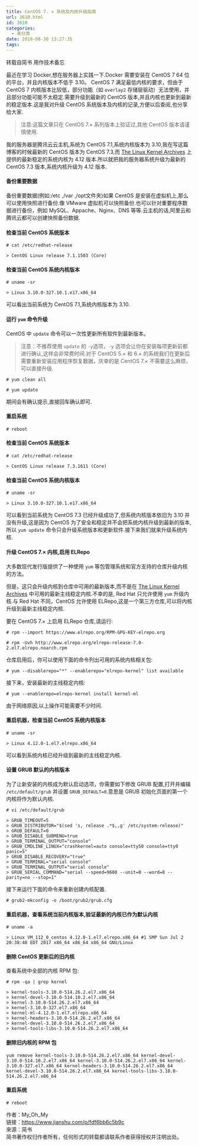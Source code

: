 ```yaml
---
title: CentOS 7. × 系统及内核升级指南
url: 3610.html
id: 3610
categories:
  - 未分类
date: 2018-08-30 13:27:35
tags:
---
```


转载自简书 用作技术备忘 

最近在学习 Docker,想在服务器上实践一下.Docker 需要安装在 CentOS 7 64 位的平台，并且内核版本不低于 3.10。 CentOS 7 满足最低内核的要求，但由于 CentOS 7 内核版本比较低，部分功能（如 `overlay2` 存储层驱动）无法使用，并且部分功能可能不太稳定.需要升级到最新的 CentOS 版本,并且内核也更新到最新的稳定版本.这是我对升级 CentOS 系统版本及内核的记录,方便以后查阅,也分享给大家.

> 注意:这篇文章只在 CentOS 7.× 系列版本上验证过,其他 CentOS 版本请谨慎使用.

我的服务器是腾讯云云主机,系统为 CentOS 7.1,系统内核版本为 3.10,我在写这篇博客的时候最新的 CentOS 版本为 CentOS 7.3,而 [The Linux Kernel Archives](https://link.jianshu.com?t=https://www.kernel.org/) 上提供的最新稳定的系统内核为 4.12 版本.所以就把我的服务器系统升级为最新的 CentOS 7.3 版本,系统内核升级为 4.12 版本.

#### 备份重要数据

备份重要数据(例如:/etc ,/var ,/opt文件夹)如果 CentOS 是安装在虚拟机上,那么可以使用快照进行备份.像 VMware 虚拟机可以快照备份.也可以针对重要程序数据进行备份，例如 MySQL、Appache、Nginx、DNS 等等.云主机的话,阿里云和腾讯云都可以创建快照备份数据.

#### 检查当前 CentOS 系统版本

    # cat /etc/redhat-release
    
    > CentOS Linux release 7.1.1503 (Core)
    

#### 检查当前 CentOS 系统内核版本

    # uname -sr
    
    > Linux 3.10.0-327.10.1.e17.x86_64
    

可以看出当前系统为 CentOS 7.1,系统内核版本为 3.10.

#### 运行 `yum` 命令升级

CentOS 中 `update` 命令可以一次性更新所有软件到最新版本。

> 注意：不推荐使用 `update` 的 `-y`选项，`-y` 选项会让你在安装每项更新前都进行确认,这样会非常费时间.对于 CentOS 5.× 和 6.× 的系统我们在更新后需要重新安装应用程序恢复数据，庆幸的是 CentOS 7.× 不需要这么麻烦，可以直接升级.

    # yum clean all
    
    # yum update
    

期间会有确认提示,直接回车确认即可.

#### 重启系统

    # reboot
    

#### 检查当前 CentOS 系统版本

    # cat /etc/redhat-release
    
    > CentOS Linux release 7.3.1611 (Core)
    

#### 检查当前 CentOS 系统内核版本

    # uname -sr
    
    > Linux 3.10.0-327.10.1.e17.x86_64
    

可以看到当前系统为 CentOS 7.3 已经升级成功了,但系统内核版本依旧为 3.10 并没有升级,这是因为 CentOS 为了安全和稳定并不会把系统内核升级到最新的版本,所以 `yum update` 命令只会升级系统版本和更新软件.接下来我们就来升级系统内核.

#### 升级 CentOS 7.× 内核,启用 ELRepo

大多数现代发行版提供了一种使用 `yum` 等包管理系统和官方支持的仓库升级内核的方法。

但是，这只会升级内核到仓库中可用的最新版本,而不是在 [The Linux Kernel Archives](https://link.jianshu.com?t=https://www.kernel.org/) 中可用的最新主线稳定内核.不幸的是, Red Hat 只允许使用 `yum` 升级内核.与 Red Hat 不同，CentOS 允许使用 ELRepo,这是一个第三方仓库,可以将内核升级到最新主线稳定内核.

要在 CentOS 7.× 上启用 ELRepo 仓库,请运行:

    # rpm --import https://www.elrepo.org/RPM-GPG-KEY-elrepo.org
    
    # rpm -Uvh http://www.elrepo.org/elrepo-release-7.0-2.el7.elrepo.noarch.rpm
    

仓库启用后，你可以使用下面的命令列出可用的系统内核相关包:

    # yum --disablerepo="*" --enablerepo="elrepo-kernel" list available
    

接下来，安装最新的主线稳定内核:

    # yum --enablerepo=elrepo-kernel install kernel-ml
    

由于网络原因,以上操作可能需要不少时间.

#### 重启机器，检查当前 CentOS 系统内核版本

    # uname -sr
    
    > Linux 4.12.0-1.el7.elrepo.x86_64
    

可以看到系统内核已经升级到最新的主线稳定内核.

#### 设置 GRUB 默认的内核版本

为了让新安装的内核成为默认启动选项，你需要如下修改 GRUB 配置,打开并编辑 `/etc/default/grub` 并设置 `GRUB_DEFAULT=0`.意思是 GRUB 初始化页面的第一个内核将作为默认内核.

    # vi /etc/default/grub
    
    > GRUB_TIMEOUT=5
    > GRUB_DISTRIBUTOR="$(sed 's, release .*$,,g' /etc/system-release)"
    > GRUB_DEFAULT=0
    > GRUB_DISABLE_SUBMENU=true
    > GRUB_TERMINAL_OUTPUT="console"
    > GRUB_CMDLINE_LINUX="crashkernel=auto console=ttyS0 console=tty0 panic=5"
    > GRUB_DISABLE_RECOVERY="true"
    > GRUB_TERMINAL="serial console"
    > GRUB_TERMINAL_OUTPUT="serial console"
    > GRUB_SERIAL_COMMAND="serial --speed=9600 --unit=0 --word=8 --parity=no --stop=1"
    

接下来运行下面的命令来重新创建内核配置.

    # grub2-mkconfig -o /boot/grub2/grub.cfg
    

#### 重启机器，查看系统当前内核版本,验证最新的内核已作为默认内核

    # uname -a
    
    > Linux VM_112_0_centos 4.12.0-1.el7.elrepo.x86_64 #1 SMP Sun Jul 2 20:38:48 EDT 2017 x86_64 x86_64 x86_64 GNU/Linux
    

#### 删除 CentOS 更新后的旧内核

查看系统中全部的内核 RPM 包:

    # rpm -qa | grep kernel
    
    > kernel-tools-3.10.0-514.26.2.el7.x86_64
    > kernel-devel-3.10.0-514.10.2.el7.x86_64
    > kernel-3.10.0-514.26.2.el7.x86_64
    > kernel-3.10.0-327.el7.x86_64
    > kernel-ml-4.12.0-1.el7.elrepo.x86_64
    > kernel-headers-3.10.0-514.26.2.el7.x86_64
    > kernel-devel-3.10.0-514.26.2.el7.x86_64
    > kernel-tools-libs-3.10.0-514.26.2.el7.x86_64
    

#### 删除旧内核的 RPM 包

    yum remove kernel-tools-3.10.0-514.26.2.el7.x86_64 kernel-devel-3.10.0-514.10.2.el7.x86_64 kernel-3.10.0-514.26.2.el7.x86_64 kernel-3.10.0-327.el7.x86_64 kernel-headers-3.10.0-514.26.2.el7.x86_64 kernel-devel-3.10.0-514.26.2.el7.x86_64 kernel-tools-libs-3.10.0-514.26.2.el7.x86_64
    

#### 重启系统

    # reboot

作者：My\_Oh\_My  
链接：https://www.jianshu.com/p/fdf6bb6c5b9c  
來源：简书  
简书著作权归作者所有，任何形式的转载都请联系作者获得授权并注明出处。